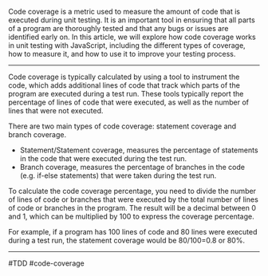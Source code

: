 
Code coverage is a metric used to measure the amount of code that is executed during unit testing. It is an important tool in ensuring that all parts of a program are thoroughly tested and that any bugs or issues are identified early on. In this article, we will explore how code coverage works in unit testing with JavaScript, including the different types of coverage, how to measure it, and how to use it to improve your testing process.
***

Code coverage is typically calculated by using a tool to instrument the code, which adds additional lines of code that track which parts of the program are executed during a test run. These tools typically report the percentage of lines of code that were executed, as well as the number of lines that were not executed.

There are two main types of code coverage: statement coverage and branch coverage.

-   Statement/Statement coverage, measures the percentage of statements in the code that were executed during the test run.
-   Branch coverage, measures the percentage of branches in the code (e.g. if-else statements) that were taken during the test run.

To calculate the code coverage percentage, you need to divide the number of lines of code or branches that were executed by the total number of lines of code or branches in the program. The result will be a decimal between 0 and 1, which can be multiplied by 100 to express the coverage percentage.

For example, if a program has 100 lines of code and 80 lines were executed during a test run, the statement coverage would be 80/100=0.8 or 80%.
***

#TDD #code-coverage